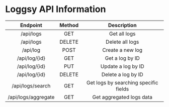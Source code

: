 # Loggsy API Information

| Endpoint | Method | Description |
| :---: | :---: | :---: |
| /api/logs | GET | Get all logs |
| /api/logs | DELETE | Delete all logs |
| /api/log | POST | Create a new log |
| /api/log/{id} | GET | Get a log by ID |
| /api/log/{id} | PUT | Update a log by ID |
| /api/log/{id} | DELETE | Delete a log by ID |
| /api/logs/search | GET | Get logs by searching specific fields |
| /api/logs/aggregate | GET | Get aggregated logs data |
